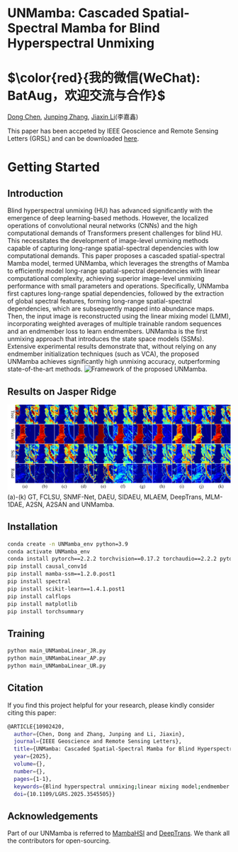 # UNMamba: Cascaded Spatial-Spectral Mamba for Blind Hyperspectral Unmixing

# $\color{red}{我的微信(WeChat): BatAug，欢迎交流与合作}$

[Dong Chen](https://github.com/Preston-Dong), [Junping Zhang](https://homepage.hit.edu.cn/zhangjunping), [Jiaxin Li](https://www.researchgate.net/profile/Li-Jiaxin-20)(李嘉鑫)

This paper has been accpeted by IEEE Geoscience and Remote Sensing Letters (GRSL) and can be downloaded [here](https://ieeexplore.ieee.org/document/10902420).
# Getting Started

## Introduction
Blind hyperspectral unmixing (HU) has advanced significantly with the emergence of deep learning-based methods. However, the localized operations of convolutional neural networks (CNNs) and the high computational demands of Transformers present challenges for blind HU. This necessitates the development of image-level unmixing methods capable of capturing long-range spatial-spectral dependencies with low computational demands. This paper proposes a cascaded spatial-spectral Mamba model, termed UNMamba, which leverages the strengths of Mamba to efficiently model long-range spatial-spectral dependencies with linear computational complexity, achieving superior image-level unmixing performance with small parameters and operations.
Specifically, UNMamba first captures long-range spatial dependencies, followed by the extraction of global spectral features, forming long-range spatial-spectral dependencies, which are subsequently mapped into abundance maps. Then, the input image is reconstructed using the linear mixing model (LMM), incorporating weighted averages of multiple trainable random sequences and an endmember loss to learn endmembers. UNMamba is the first unmixing approach that introduces the state space models (SSMs). Extensive experimental results demonstrate that, without relying on any endmember initialization techniques (such as VCA), the proposed UNMamba achieves significantly high unmixing accuracy, outperforming state-of-the-art methods.
![Framework of the proposed UNMamba.](figs/framework.png)

## Results on Jasper Ridge
![Estimated abundances on the Jasper Ridge dataset.](figs/JR_abun_small_new.png)
(a)-(k) GT, FCLSU, SNMF-Net, DAEU, SIDAEU, MLAEM, DeepTrans, MLM-1DAE, A2SN, A2SAN and UNMamba.

## Installation

```bash
conda create -n UNMamba_env python=3.9
conda activate UNMamba_env
conda install pytorch==2.2.2 torchvision==0.17.2 torchaudio==2.2.2 pytorch-cuda=12.1 -c pytorch -c nvidia
pip install causal_conv1d
pip install mamba-ssm==1.2.0.post1
pip install spectral
pip install scikit-learn==1.4.1.post1
pip install calflops
pip install matplotlib
pip install torchsummary
```

## Training
```bash
python main_UNMambaLinear_JR.py
python main_UNMambaLinear_AP.py
python main_UNMambaLinear_UR.py
```


## Citation
If you find this project helpful for your research, please kindly consider citing this paper:
```bash
@ARTICLE{10902420,
  author={Chen, Dong and Zhang, Junping and Li, Jiaxin},
  journal={IEEE Geoscience and Remote Sensing Letters}, 
  title={UNMamba: Cascaded Spatial-Spectral Mamba for Blind Hyperspectral Unmixing}, 
  year={2025},
  volume={},
  number={},
  pages={1-1},
  keywords={Blind hyperspectral unmixing;linear mixing model;endmember loss;mamba;state space model},
  doi={10.1109/LGRS.2025.3545505}}
```
## Acknowledgements
Part of our UNMamba is referred to [MambaHSI](https://github.com/li-yapeng/MambaHSI) and [DeepTrans](https://github.com/preetam22n/DeepTrans-HSU). We thank all the contributors for open-sourcing.


